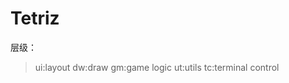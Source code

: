 # Tetriz

层级：

> ui:layout
> dw:draw                     gm:game logic               ut:utils
> tc:terminal control